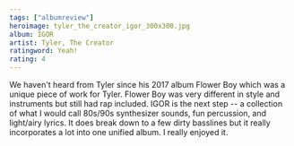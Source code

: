 ```yaml
---
tags: ["albumreview"]
heroimage: tyler_the_creator_igor_300x300.jpg
album: IGOR
artist: Tyler, The Creator
ratingword: Yeah!
rating: 4
---
```


We haven't heard from Tyler since his 2017 album Flower Boy which was a unique
piece of work for Tyler. Flower Boy was very different in style and instruments
but still had rap included. IGOR is the next step -- a collection of what I
would call 80s/90s synthesizer sounds, fun percussion, and light/airy lyrics. It
does break down to a few dirty basslines but it really incorporates a lot into
one unified album. I really enjoyed it.
